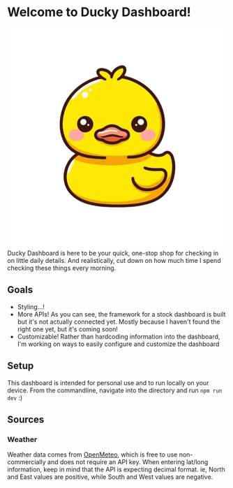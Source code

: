 # Welcome to Ducky Dashboard!
![Yellow cartoon rubber duck named Tony](public/tony.png)
Ducky Dashboard is here to be your quick, one-stop shop for checking in on little daily details. And realistically, cut down on how much time I spend checking these things every morning. 

## Goals
* Styling...!
* More APIs! As you can see, the framework for a stock dashboard is built but it's not actually connected yet. Mostly because I haven't found the right one yet, but it's coming soon!
* Customizable! Rather than hardcoding information into the dashboard, I'm working on ways to easily configure and customize the dashboard

## Setup
This dashboard is intended for personal use and to run locally on your device. From the commandline, navigate into the directory and run `npm run dev` :)

## Sources
### Weather
Weather data comes from [OpenMeteo](https://open-meteo.com/en/docs), which is free to use non-commercially and does not require an API key. 
When entering lat/long information, keep in mind that the API is expecting decimal format. ie, North and East values are positive, while South and West values are negative.